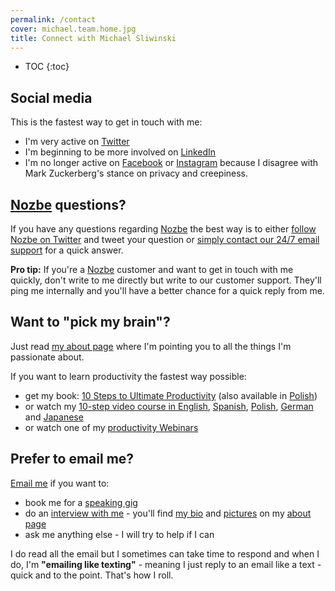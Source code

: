 ```yaml
---
permalink: /contact
cover: michael.team.home.jpg
title: Connect with Michael Sliwinski
---
```


* TOC
{:toc}

## Social media

This is the fastest way to get in touch with me:

* I'm very active on [Twitter](https://twitter.com/MSliwinski)
* I'm beginning to be more involved on [LinkedIn](https://www.linkedin.com/in/michaelsliwinski)
* I'm no longer active on [Facebook](https://www.facebook.com/michael.sliwinski) or [Instagram](https://www.instagram.com/michaelsliwinski/) because I disagree with Mark Zuckerberg's stance on privacy and creepiness.

## [Nozbe][] questions?

If you have any questions regarding [Nozbe][] the best way is to either [follow Nozbe on Twitter][tn] and tweet your question or [simply contact our 24/7 email support][n] for a quick answer.

**Pro tip:** If you're a [Nozbe][] customer and want to get in touch with me quickly, don't write to me directly but write to our customer support. They'll ping me internally and you'll have a better chance for a quick reply from me.

## Want to "pick my brain"?

Just read [my about page](/about) where I'm pointing you to all the things I'm passionate about.

If you want to learn productivity the fastest way possible:

* get my book: [10 Steps to Ultimate Productivity](https://productivitycourse.com) (also available in [Polish](http://kursproduktywnosci.pl))
* or watch my [10-step video course in English](https://help.nozbe.com/bonus/introduction/), [Spanish](https://help.nozbe.com/es/bonus/introduction/), [Polish](https://help.nozbe.com/pl/bonus/introduction/), [German](https://help.nozbe.com/de/bonus/introduction/) and [Japanese](https://help.nozbe.com/ja/bonus/introduction/)
* or watch one of my [productivity Webinars](/tag/webinar)

## Prefer to email me?

[Email me][email] if you want to:

* book me for a [speaking gig](/about/#speaking)
* do an [interview with me](/guest) - you'll find [my bio](/about/#short-bio) and [pictures](/about/#selfies) on my [about page](/about)
* ask me anything else - I will try to help if I can

I do read all the email but I sometimes can take time to respond and when I do, I'm **"emailing like texting"** - meaning I just reply to an email like a text - quick and to the point. That's how I roll.

[Nozbe]: https://nozbe.com
[n]: https://nozbe.com/contact
[tn]: https://twitter.com/nozbe
[email]: mailto:michaels@hey.com